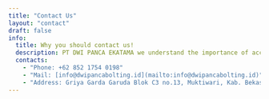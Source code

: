 ```yaml
---
title: "Contact Us"
layout: "contact"
draft: false
info: 
  title: Why you should contact us!
  description: PT DWI PANCA EKATAMA we understand the importance of accurate and reliable bolting and hydraulic torque techniques. Whether you are dealing with heavy machinery, pipelines, or industrial equipment, we have the expertise to handle any project.
  contacts: 
    - "Phone: +62 852 1754 0198"
    - "Mail: [info@dwipancabolting.id](mailto:info@dwipancabolting.id)"
    - "Address: Griya Garda Garuda Blok C3 no.13, Muktiwari, Kab. Bekasi, Jawa Barat, Indonesia"
---
```

